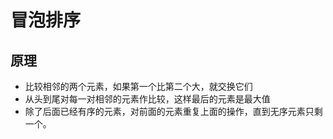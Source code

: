 # 冒泡排序

## 原理

* 比较相邻的两个元素，如果第一个比第二个大，就交换它们
* 从头到尾对每一对相邻的元素作比较，这样最后的元素是最大值
* 除了后面已经有序的元素，对前面的元素重复上面的操作，直到无序元素只剩一个。